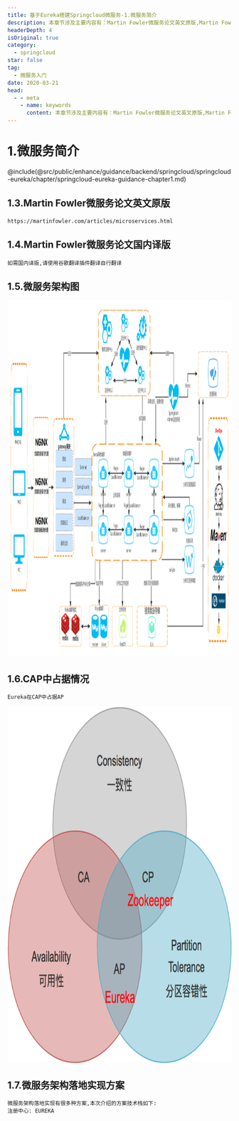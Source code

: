 ```yaml
---
title: 基于Eureka搭建Springcloud微服务-1.微服务简介
description: 本章节涉及主要内容有：Martin Fowler微服务论文英文原版,Martin Fowler微服务论文国内译版,微服务架构图,CAP中占据情况,微服务架构落地实现方案,具体每个小节中包含的内容可使通过下面的章节内容大纲进行查看,所有代码均经过严格测试，可直接复制运行即可。
headerDepth: 4
isOriginal: true
category:
  - springcloud
star: false
tag:
  - 微服务入门
date: 2020-03-21
head:
  - - meta
    - name: keywords
      content: 本章节涉及主要内容有：Martin Fowler微服务论文英文原版,Martin Fowler微服务论文国内译版,微服务架构图,CAP中占据情况,微服务架构落地实现方案,具体每个小节中包含的内容可使通过下面的章节内容大纲进行查看,所有代码均经过严格测试，可直接复制运行即可。
---
```


# 1.微服务简介
@include(@src/public/enhance/guidance/backend/springcloud/springcloud-eureka/chapter/springcloud-eureka-guidance-chapter1.md)
## 1.3.Martin Fowler微服务论文英文原版
```
https://martinfowler.com/articles/microservices.html
```
## 1.4.Martin Fowler微服务论文国内译版
	如需国内译版,请使用谷歌翻译插件翻译自行翻译

## 1.5.微服务架构图
<img src="../images/microservice_architecture.png"  width="100%" height="800rem" />

## 1.6.CAP中占据情况
	Eureka在CAP中占据AP
<img src="../images/cap.png"  width="100%" height="800rem" />

## 1.7.微服务架构落地实现方案
	微服务架构落地实现有很多种方案,本次介绍的方案技术栈如下:
	注册中心: EUREKA

